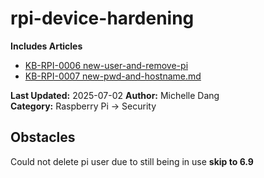 # rpi-device-hardening
**Includes Articles** 
- [KB-RPI-0006 new-user-and-remove-pi](https://github.com/MichelleD720/rpi-device-hardening/blob/main/new-user-and-remove-pi.md)
- [KB-RPI-0007 new-pwd-and-hostname.md](https://github.com/MichelleD720/rpi-device-hardening/blob/main/new-pwd-and-hostname.md)

**Last Updated:** 2025-07-02
**Author:** Michelle Dang   
**Category:** Raspberry Pi → Security  

## Obstacles
Could not delete pi user due to still being in use **skip to 6.9**
